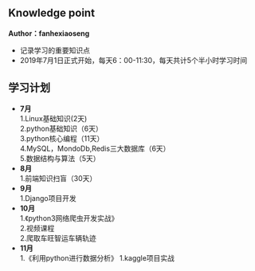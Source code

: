 ## Knowledge point
**Author：fanhexiaoseng**
- 记录学习的重要知识点<br>
- 2019年7月1日正式开始，每天6：00-11:30，每天共计5个半小时学习时间
## 学习计划
- **7月**<br>
1.Linux基础知识(2天)<br>
2.python基础知识（6天）<br>
3.python核心编程（11天）<br>
4.MySQL，MondoDb,Redis三大数据库（6天）<br>
5.数据结构与算法（5天）<br>
- **8月**<br>
1.前端知识扫盲（30天）<br>
- **9月**<br>
1.Django项目开发<br>
- **10月**<br>
1.《python3网络爬虫开发实战》<br>
2.视频课程<br>
2.爬取车旺智运车辆轨迹<br>
- **11月**<br>
1.《利用python进行数据分析》
1.kaggle项目实战<br>
